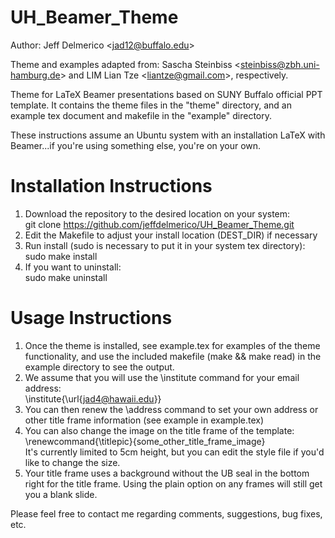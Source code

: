 UH_Beamer_Theme
===============
Author: Jeff Delmerico <<jad12@buffalo.edu>>

Theme and examples adapted from: Sascha Steinbiss <<steinbiss@zbh.uni-hamburg.de>> and LIM Lian Tze <<liantze@gmail.com>>, respectively.  

Theme for LaTeX Beamer presentations based on SUNY Buffalo official PPT template. It contains the theme files in the "theme" directory, and an example tex document and makefile in the "example" directory.

These instructions assume an Ubuntu system with an installation LaTeX with Beamer...if you're using something else, you're on your own.

Installation Instructions
=========================
1. Download the repository to the desired location on your system:  
    	git clone https://github.com/jeffdelmerico/UH_Beamer_Theme.git
2. Edit the Makefile to adjust your install location (DEST_DIR) if necessary  
3. Run install (sudo is necessary to put it in your system tex directory):  
    	sudo make install
4. If you want to uninstall:  
    	sudo make uninstall

Usage Instructions
==================
1. Once the theme is installed, see example.tex for examples of the theme functionality, and use the included makefile (make && make read) in the example directory to see the output.  
2. We assume that you will use the \institute command for your email address:  
    	\institute{\url{jad4@hawaii.edu}}
3. You can then renew the \address command to set your own address or other title frame information (see example in example.tex)  
4. You can also change the image on the title frame of the template:  
    	\renewcommand{\titlepic}{some_other_title_frame_image}  
	It's currently limited to 5cm height, but you can edit the style file if you'd like to change the size.  
5. Your title frame uses a background without the UB seal in the bottom right for the title frame.  Using the plain option on any frames will still get you a blank slide.  

Please feel free to contact me regarding comments, suggestions, bug fixes, etc.  
